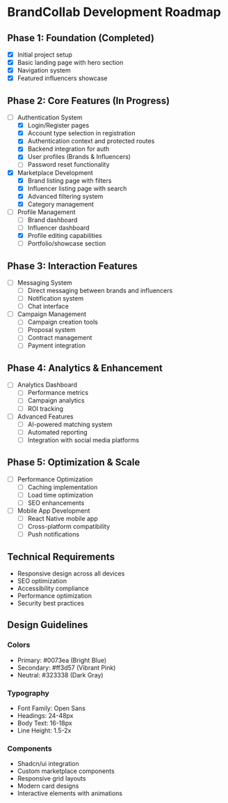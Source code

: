 # BrandCollab Development Roadmap

## Phase 1: Foundation (Completed)
- [x] Initial project setup
- [x] Basic landing page with hero section
- [x] Navigation system
- [x] Featured influencers showcase

## Phase 2: Core Features (In Progress)
- [ ] Authentication System
  - [x] Login/Register pages
  - [x] Account type selection in registration
  - [x] Authentication context and protected routes
  - [x] Backend integration for auth
  - [x] User profiles (Brands & Influencers)
  - [ ] Password reset functionality

- [x] Marketplace Development
  - [x] Brand listing page with filters
  - [x] Influencer listing page with search
  - [x] Advanced filtering system
  - [x] Category management

- [ ] Profile Management
  - [ ] Brand dashboard
  - [ ] Influencer dashboard
  - [x] Profile editing capabilities
  - [ ] Portfolio/showcase section

## Phase 3: Interaction Features
- [ ] Messaging System
  - [ ] Direct messaging between brands and influencers
  - [ ] Notification system
  - [ ] Chat interface

- [ ] Campaign Management
  - [ ] Campaign creation tools
  - [ ] Proposal system
  - [ ] Contract management
  - [ ] Payment integration

## Phase 4: Analytics & Enhancement
- [ ] Analytics Dashboard
  - [ ] Performance metrics
  - [ ] Campaign analytics
  - [ ] ROI tracking

- [ ] Advanced Features
  - [ ] AI-powered matching system
  - [ ] Automated reporting
  - [ ] Integration with social media platforms

## Phase 5: Optimization & Scale
- [ ] Performance Optimization
  - [ ] Caching implementation
  - [ ] Load time optimization
  - [ ] SEO enhancements

- [ ] Mobile App Development
  - [ ] React Native mobile app
  - [ ] Cross-platform compatibility
  - [ ] Push notifications

## Technical Requirements
- Responsive design across all devices
- SEO optimization
- Accessibility compliance
- Performance optimization
- Security best practices

## Design Guidelines
### Colors
- Primary: #0073ea (Bright Blue)
- Secondary: #ff3d57 (Vibrant Pink)
- Neutral: #323338 (Dark Gray)

### Typography
- Font Family: Open Sans
- Headings: 24-48px
- Body Text: 16-18px
- Line Height: 1.5-2x

### Components
- Shadcn/ui integration
- Custom marketplace components
- Responsive grid layouts
- Modern card designs
- Interactive elements with animations